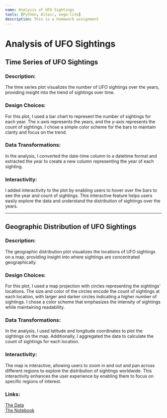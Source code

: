```yaml
---
name: Analysis of UFO Sightings
tools: [Python, Altair, vega-lite]
description: This is a homework assignment
---
```


# Analysis of UFO Sightings

## Time Series of UFO Sightings

### Description:
The time series plot visualizes the number of UFO sightings over the years, providing insight into the trend of sightings over time.

### Design Choices:
For this plot, I used a bar chart to represent the number of sightings for each year. The x-axis represents the years, and the y-axis represents the count of sightings. I chose a simple color scheme for the bars to maintain clarity and focus on the trend.

### Data Transformations:
In the analysis, I converted the date-time column to a datetime format and extracted the year to create a new column representing the year of each sighting.

### Interactivity:
I added interactivity to the plot by enabling users to hover over the bars to see the year and count of sightings. This interactive feature helps users easily explore the data and understand the distribution of sightings over the years.

---

## Geographic Distribution of UFO Sightings

### Description:
The geographic distribution plot visualizes the locations of UFO sightings on a map, providing insight into where sightings are concentrated geographically.

### Design Choices:
For this plot, I used a map projection with circles representing the sightings' locations. The size and color of the circles encode the count of sightings at each location, with larger and darker circles indicating a higher number of sightings. I chose a color scheme that emphasizes the intensity of sightings while maintaining readability.

### Data Transformations:
In the analysis, I used latitude and longitude coordinates to plot the sightings on the map. Additionally, I aggregated the data to calculate the count of sightings for each location.

### Interactivity:
The map is interactive, allowing users to zoom in and out and pan across different regions to explore the distribution of sightings worldwide. This interactivity enhances the user experience by enabling them to focus on specific regions of interest.

### Links:
<div class="left">
<a class="m-1 btn btn-outline-primary btn-2 " href="https://github.com/UIUC-iSchool-DataViz/is445_data/raw/main/ufo-scrubbed-geocoded-time-standardized-00.csv">
  The Data
</a>
</div>

<div class="right">
<a class="m-1 btn btn-outline-primary btn-2 " href="https://github.com/snigdhamb/snigdhamb.github.io/blob/master/python_notebooks/IS445HW8.ipynb">
  The Notebook
</a>
</div>

